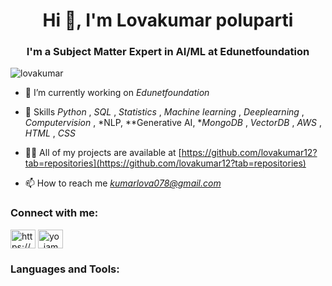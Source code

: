 
<h1 align="center">Hi 👋, I'm Lovakumar poluparti</h1>
<h3 align="center">I'm a Subject Matter Expert in AI/ML at Edunetfoundation</h3>

<p align="left"> <img src="https://komarev.com/ghpvc/?username=https://github.com/lovakumar12&color=0e75b6&style=flat" alt="lovakumar" /> </p>

- 🔭 I’m currently working on *Edunetfoundation*

- 🌱 Skills    *Python*   , *SQL* , *Statistics* , *Machine learning* , *Deeplearning* , *Computervision* , *NLP, **Generative AI, **MongoDB* , *VectorDB* , *AWS* , *HTML* , *CSS*

- 👨‍💻 All of my projects are available at [https://github.com/lovakumar12?tab=repositories](https://github.com/lovakumar12?tab=repositories)

- 📫 How to reach me *kumarlova078@gmail.com*

<h3 align="left">Connect with me:</h3>
<p align="left">
<a href="https://www.linkedin.com/in/lova-kumar/" target="blank"><img align="center" src="https://raw.githubusercontent.com/rahuldkjain/github-profile-readme-generator/master/src/images/icons/Social/linked-in-alt.svg" alt="https://www.linkedin.com/in/lakshman9/" height="30" width="40" /></a>
<a href="https://instagram.com/yo__iam__laxman" target="blank"><img align="center" src="https://raw.githubusercontent.com/rahuldkjain/github-profile-readme-generator/master/src/images/icons/Social/instagram.svg" alt="yo_iam_laxman" height="30" width="40" /></a>
</p>

<h3 align="left">Languages and Tools:</h3>
